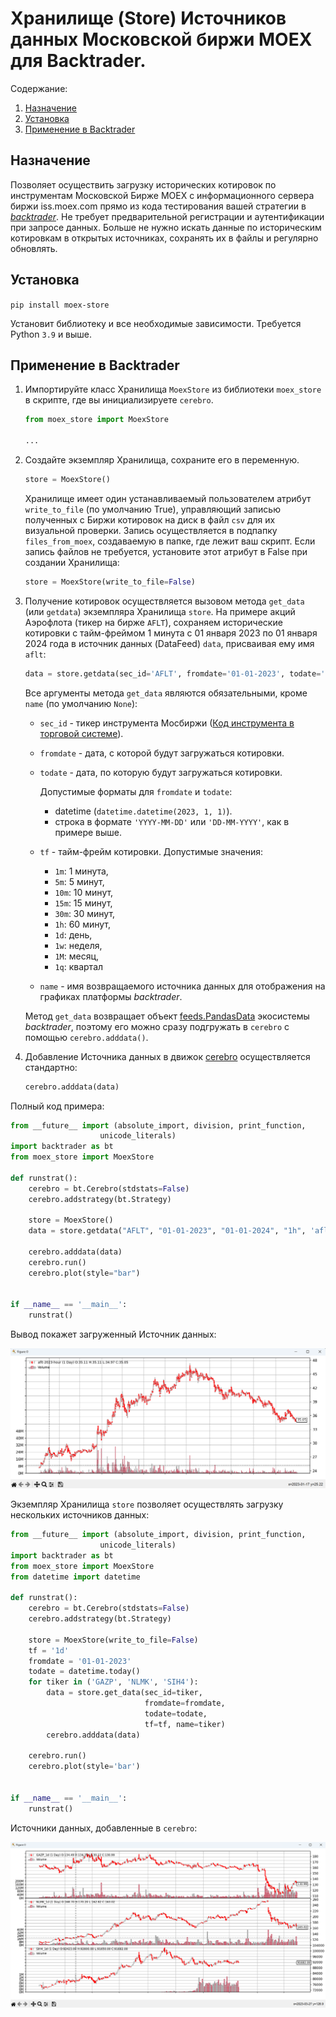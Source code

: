 # Хранилище (Store) Источников данных Московской биржи MOEX для Backtrader.

Содержание:
1. [Назначение](#назначение)
2. [Установка](#установка)
3. [Применение в Backtrader](#применение-в-backtrader)


## Назначение

Позволяет осуществить загрузку исторических котировок по инструментам Московской Бирже MOEX с 
информационного сервера биржи iss.moex.com прямо из кода тестирования вашей стратегии в [_backtrader_](https://www.backtrader.ru/). Не требует 
предварительной регистрации и аутентификации при запросе данных. Больше не нужно искать данные по историческим 
котировкам в открытых источниках, сохранять их в файлы и регулярно обновлять. 

## Установка

   ```pip install moex-store```

Установит библиотеку и все необходимые зависимости. Требуется Python `3.9` и выше.

## Применение в Backtrader

1. Импортируйте класс Хранилища `MoexStore` из библиотеки `moex_store` в скрипте, где вы инициализируете `cerebro`.
   
   ```python
   from moex_store import MoexStore
   
   ...
   ```
   
2. Создайте экземпляр Хранилища, сохраните его в переменную.

   ```python
   store = MoexStore()
   ```
   
   Хранилище имеет один устанавливаемый пользователем атрибут `write_to_file` (по умолчанию True), управляющий записью 
   полученных с Биржи котировок на диск в файл `csv` для их визуальной проверки. Запись осуществляется в подпапку 
   `files_from_moex`, создаваемую в папке, где лежит ваш скрипт. Если запись файлов не требуется, установите 
   этот атрибут в False при создании Хранилища:  

   ```python
   store = MoexStore(write_to_file=False)
   ```
   
3. Получение котировок осуществляется вызовом метода `get_data` (или `getdata`) экземпляра Хранилища `store`. На примере 
   акций Аэрофлота (тикер на бирже `AFLT`), сохраняем исторические котировки с тайм-фреймом 1 минута с 01 января 2023 
   по 01 января 2024 года в источник данных (DataFeed) `data`, присваивая ему имя `aflt`:

   ```python
   data = store.getdata(sec_id='AFLT', fromdate='01-01-2023', todate='01-01-2024', tf='1m', name='Аэрофлот')
   ```
   
   Все аргументы метода `get_data` являются обязательными, кроме `name` (по умолчанию `None`):

   - `sec_id` - тикер инструмента Мосбиржи ([Код инструмента в торговой системе](https://www.moex.com/ru/spot/issues.aspx)).

   - `fromdate` - дата, с которой будут загружаться котировки.

   - `todate` - дата, по которую будут загружаться котировки.

       Допустимые форматы для `fromdate` и `todate`:
       - datetime (`datetime.datetime(2023, 1, 1)`).
       - строка в формате `'YYYY-MM-DD'` или `'DD-MM-YYYY'`, как в примере выше.

   - `tf` - тайм-фрейм котировки. Допустимые значения:

      - `1m`: 1 минута, 
      - `5m`: 5 минут, 
      - `10m`: 10 минут, 
      - `15m`: 15 минут, 
      - `30m`: 30 минут, 
      - `1h`: 60 минут, 
      - `1d`: день, 
      - `1w`: неделя, 
      - `1M`: месяц, 
      - `1q`: квартал

   - `name` - имя возвращаемого источника данных для отображения на графиках платформы _backtrader_.

   Метод `get_data` возвращает объект [feeds.PandasData](https://www.backtrader.ru/docu/datafeed/datafeed_pandas/) 
   экосистемы _backtrader_, поэтому его можно сразу подгружать в `cerebro` с помощью `cerebro.adddata()`.


4. Добавление Источника данных в движок [cerebro](https://www.backtrader.ru/docu/cerebro/cerebro/) осуществляется стандартно:

   ```python
   cerebro.adddata(data)
   ```

Полный код примера:

```python
from __future__ import (absolute_import, division, print_function,
                    unicode_literals)
import backtrader as bt
from moex_store import MoexStore

def runstrat():
    cerebro = bt.Cerebro(stdstats=False)
    cerebro.addstrategy(bt.Strategy)

    store = MoexStore()
    data = store.getdata("AFLT", "01-01-2023", "01-01-2024", "1h", 'aflt-2023-hour')

    cerebro.adddata(data)
    cerebro.run()
    cerebro.plot(style="bar")


if __name__ == '__main__':
    runstrat()
```

Вывод покажет загруженный Источник данных:

![pict1.png](assets%2Fpict1.png)

Экземпляр Хранилища `store` позволяет осуществлять загрузку нескольких источников данных:

```python
from __future__ import (absolute_import, division, print_function,
                    unicode_literals)
import backtrader as bt
from moex_store import MoexStore
from datetime import datetime

def runstrat():
    cerebro = bt.Cerebro(stdstats=False)
    cerebro.addstrategy(bt.Strategy)

    store = MoexStore(write_to_file=False)
    tf = '1d'
    fromdate = '01-01-2023'
    todate = datetime.today()
    for tiker in ('GAZP', 'NLMK', 'SIH4'):
        data = store.get_data(sec_id=tiker, 
                              fromdate=fromdate, 
                              todate=todate, 
                              tf=tf, name=tiker)
        cerebro.adddata(data)

    cerebro.run()
    cerebro.plot(style='bar')


if __name__ == '__main__':
    runstrat()
```

Источники данных, добавленные в `cerebro`:

![pict2.png](assets%2Fpict2.png)







